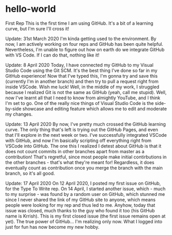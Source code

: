 # hello-world
First Rep
This is the first time I am using GitHub. It's a bit of a learning curve, but I'm sure I'll cross it!

Update: 31st March 2020
I'm kinda getting used to the environment. By now, I am actively working on four reps and GitHub has been quite helpful. Nevertheless, I'm unable to figure out how on earth do we integrate GitHub with VS Code. If I can do that, nothing like it!

Update: 8 April 2020
Today, I have connected my GitHub to my Visual Studio Code using the Git SCM. It's the best thing I've done so far in my GitHub experience! Now that I've typed this, I'm gonna try and save this (currently I'm in another branch) and then try to pull a request right from inside VSCode. Wish me luck! Well, in the middle of my work, I struggled because I realized Git is not the same as GitHub (yeah, call me stupid). Well, now I've learnt all that I need to know from almightly YouTube, and I think I'm set to go. One of the really nice things of Visual Studio Code is the side-by-side showcase and editing feature which allows me to edit and moderate my changes.

Update: 13 April 2020
By now, I've pretty much crossed the GitHub learning curve. The only thing that's left is trying out the GitHub Pages, and even that I'll explore in the next week or two. I've successfully integrated VSCode with GitHub, and now I'm basically scripting off everything right from VSCode into GitHub. The one this I realized I detest about GitHub is that it does not count commits in other branches apart from master as a contribution! That's regretful, since most people make initial contirbutions in the other branches - that's what they're meant for! Regardless, it does eventually count as contribution once you merge the branch with the main branch, so it's all good.

Update: 17 April 2020
On 12 April 2020, I posted my first issue on GitHub, for the Type To Write rep. On 14 April, I started another issue, which - much to my surprise - was found by a random user on GitHub, which stunned me since I never shared the link of my GitHub site to anyone, which means people were looking for my rep and thus led to me. Anyhow, today that issue was closed, much thanks to the guy who found it too (his GitHub name is Krrish). This is my first closed issue (the first issue remains open at yet). The true power of GitHub... I'm realizing only now. What I logged into just for fun has now become my new hobby.
